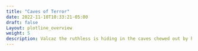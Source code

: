 ```yaml
---
title: "Caves of Terror"
date: 2022-11-10T10:33:21-05:00
draft: false
Layout: plotline_overview
weight: 5
description: Valcaz the ruthless is hiding in the caves chewed out by hte gnawing ones and striking from the shadows. If hte players want to eliminate him zero dark 30 style they need to strike quickly and not fuck it up. 
---
```


